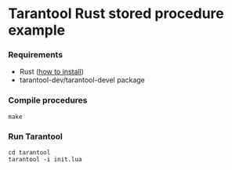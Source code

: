 # Tarantool Rust stored procedure example

### Requirements
- Rust ([how to install](https://rustup.rs))
- tarantool-dev/tarantool-devel package

### Compile procedures
```shell
make
```

### Run Tarantool
```shell
cd tarantool
tarantool -i init.lua
```

